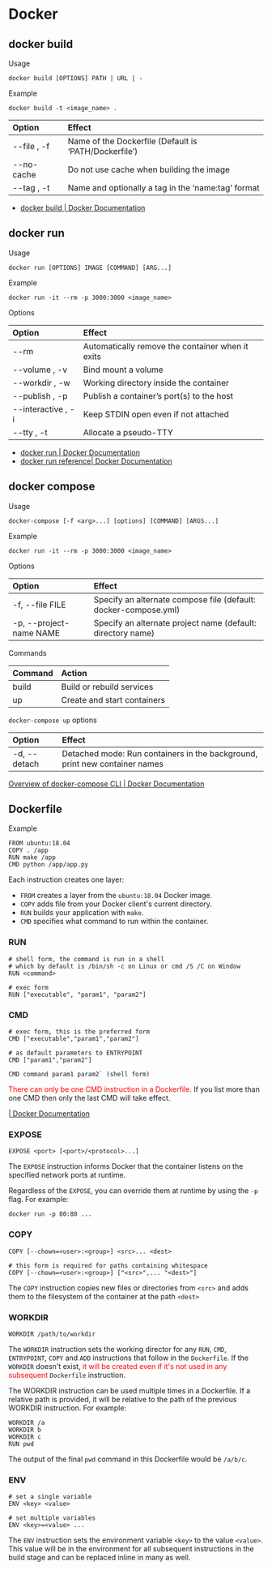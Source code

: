 # Docker

## docker build

Usage

```
docker build [OPTIONS] PATH | URL | -
```

Example

```console
docker build -t <image_name> .
```

| Option      | Effect                                                |
| :---------- | :---------------------------------------------------- |
| --file , -f | Name of the Dockerfile (Default is ‘PATH/Dockerfile’) |
| --no-cache  | Do not use cache when building the image              |
| --tag , -t  | Name and optionally a tag in the ‘name:tag’ format    |

- [docker build | Docker Documentation](https://docs.docker.com/engine/reference/commandline/build/)

## docker run

Usage

```console
docker run [OPTIONS] IMAGE [COMMAND] [ARG...]
```

Example

```console
docker run -it --rm -p 3000:3000 <image_name>
```

Options

| Option             | Effect                                           |
| :----------------- | :----------------------------------------------- |
| --rm               | Automatically remove the container when it exits |
| --volume , -v      | Bind mount a volume                              |
| --workdir , -w     | Working directory inside the container           |
| --publish , -p     | Publish a container’s port(s) to the host        |
| --interactive , -i | Keep STDIN open even if not attached             |
| --tty , -t         | Allocate a pseudo-TTY                            |

- [docker run | Docker Documentation](https://docs.docker.com/engine/reference/commandline/run/)
- [docker run reference| Docker Documentation](https://docs.docker.com/engine/reference/run/)

## docker compose

Usage

```console
docker-compose [-f <arg>...] [options] [COMMAND] [ARGS...]
```

Example

```console
docker run -it --rm -p 3000:3000 <image_name>
```

Options

| Option                  | Effect                                                          |
| :---------------------- | :-------------------------------------------------------------- |
| -f, --file FILE         | Specify an alternate compose file (default: docker-compose.yml) |
| -p, --project-name NAME | Specify an alternate project name (default: directory name)     |

Commands

| Command | Action                      |
| :------ | :-------------------------- |
| build   | Build or rebuild services   |
| up      | Create and start containers |

`docker-compose up` options

| Option       | Effect                                                                     |
| :----------- | :------------------------------------------------------------------------- |
| -d, --detach | Detached mode: Run containers in the background, print new container names |

[Overview of docker-compose CLI | Docker Documentation](https://docs.docker.com/compose/reference/overview/)

## Dockerfile

Example

```
FROM ubuntu:18.04
COPY . /app
RUN make /app
CMD python /app/app.py
```

Each instruction creates one layer:

- `FROM` creates a layer from the `ubuntu:18.04` Docker image.
- `COPY` adds file from your Docker client's current directory.
- `RUN` builds your application with `make`.
- `CMD` specifies what command to run within the container.

### RUN

```
# shell form, the command is run in a shell
# which by default is /bin/sh -c on Linux or cmd /S /C on Window
RUN <command>

# exec form
RUN ["executable", "param1", "param2"]
```

### CMD

```
# exec form, this is the preferred form
CMD ["executable","param1","param2"]

# as default parameters to ENTRYPOINT
CMD ["param1","param2"]

CMD command param1 param2` (shell form)
```

<span style="color: red">There can only be one CMD instruction in a Dockerfile.</span> If you list more than one CMD then only the last CMD will take effect.

[| Docker Documentation](https://docs.docker.com/engine/reference/builder/)

### EXPOSE

```
EXPOSE <port> [<port>/<protocol>...]
```

The `EXPOSE` instruction informs Docker that the container listens on the specified network ports at runtime.

Regardless of the `EXPOSE`, you can override them at runtime by using the `-p` flag. For example:

```console
docker run -p 80:80 ...
```

### COPY

```
COPY [--chown=<user>:<group>] <src>... <dest>

# this form is required for paths containing whitespace
COPY [--chown=<user>:<group>] ["<src>",... "<dest>"]
```

The `COPY` instruction copies new files or directories from `<src>` and adds them to the filesystem of the container at the path `<dest>`

### WORKDIR

```
WORKDIR /path/to/workdir
```

The `WORKDIR` instruction sets the working director for any `RUN`, `CMD`, `ENTRYPOINT`, `COPY` and `ADD` instructions that follow in the `Dockerfile`. If the `WORKDIR` doesn't exist, <span style="color: red">it will be created even if it's not used in any subsequent</span> `Dockerfile` instruction.

The WORKDIR instruction can be used multiple times in a Dockerfile. If a relative path is provided, it will be relative to the path of the previous WORKDIR instruction. For example:

```
WORKDIR /a
WORKDIR b
WORKDIR c
RUN pwd
```

The output of the final `pwd` command in this Dockerfile would be `/a/b/c`.

### ENV

```
# set a single variable
ENV <key> <value>

# set multiple variables
ENV <key>=<value> ...
```

The `ENV` instruction sets the environment variable `<key>` to the value `<value>`. This value will be in the environment for all subsequent instructions in the build stage and can be replaced inline in many as well.
